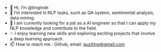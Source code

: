 - 👋 Hi, I’m @tinginde
- 👀 I’m interested in NLP tasks, such as QA system, sentimental analysis, data mining.
- 🌱 I am currently looking for a job as a AI engineer so that I can apply my NLP knowledge and contribute to the field.
- ✨ I enjoy learning new skills and exploring exciting projects that involve a deep learning approach. 
- 📫 How to reach me : Github, email: quziting@gmail.com

<!---
tinginde/tinginde is a ✨ special ✨ repository because its `README.md` (this file) appears on your GitHub profile.
You can click the Preview link to take a look at your changes.
--->
